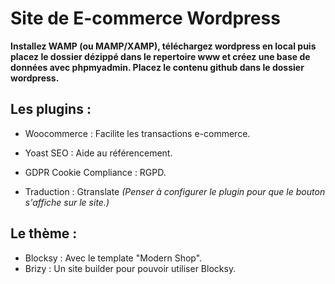 # Site de E-commerce Wordpress


__Installez WAMP (ou MAMP/XAMP), téléchargez wordpress en local puis placez le dossier dézippé dans le repertoire www et créez une base de données avec phpmyadmin.
Placez le contenu github dans le dossier wordpress.__


## Les plugins :

  - Woocommerce : Facilite les transactions e-commerce.
  
  - Yoast SEO : Aide au référencement.
  
  - GDPR Cookie Compliance : RGPD.
  
  - Traduction : Gtranslate *(Penser à configurer le plugin pour que le bouton s'affiche sur le site.)*


## Le thème :
  - Blocksy : Avec le template "Modern Shop". 
  - Brizy : Un site builder pour pouvoir utiliser Blocksy.

